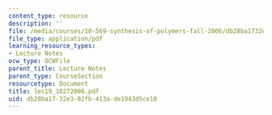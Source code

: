```yaml
---
content_type: resource
description: ''
file: /media/courses/10-569-synthesis-of-polymers-fall-2006/db28ba1732e302fb413ade1943d5ce10_lec19_10272006.pdf
file_type: application/pdf
learning_resource_types:
- Lecture Notes
ocw_type: OCWFile
parent_title: Lecture Notes
parent_type: CourseSection
resourcetype: Document
title: lec19_10272006.pdf
uid: db28ba17-32e3-02fb-413a-de1943d5ce10
---
```

